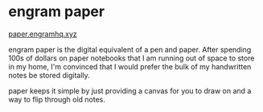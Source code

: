 # engram paper

[paper.engramhq.xyz](https://paper.engramhq.xyz)

engram paper is the digital equivalent of a pen and paper.  After spending 100s of dollars on paper notebooks that I am running out of space to store in my home, I'm convinced that I would prefer the bulk of my handwritten notes be stored digitally.

paper keeps it simple by just providing a canvas for you to draw on and a way to flip through old notes.
